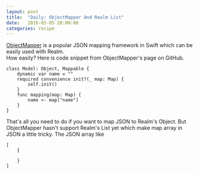```yaml
---
layout: post
title:  "Daily: ObjectMapper And Realm List"
date:   2016-05-05 20:00:00
categories: recipe
---
```

[ObjectMapper](https://github.com/Hearst-DD/ObjectMapper) is a popular JSON mapping framework in Swift which can be easily used with Realm.  
How easily? Here is code snippet from ObjectMapper's page on GitHub.
   
    class Model: Object, Mappable {
        dynamic var name = ""
        required convenience init?(_ map: Map) {
            self.init()
        }
        func mapping(map: Map) {
            name <- map["name"]
        }
    }

That's all you need to do if you want to map JSON to Realm's Object.
But ObjectMapper hasn't support Realm's List yet which make map array in JSON a little tricky. The JSON array like
    
    [
        {
            
        }
    ]


